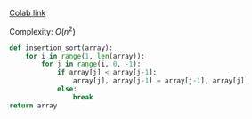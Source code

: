 [Colab link]()

Complexity: $O(n^2)$

```python
def insertion_sort(array):
	for i in range(1, len(array)):
		for j in range(i, 0, -1):
			if array[j] < array[j-1]:
				array[j], array[j-1] = array[j-1], array[j]
			else:
				break
return array
```